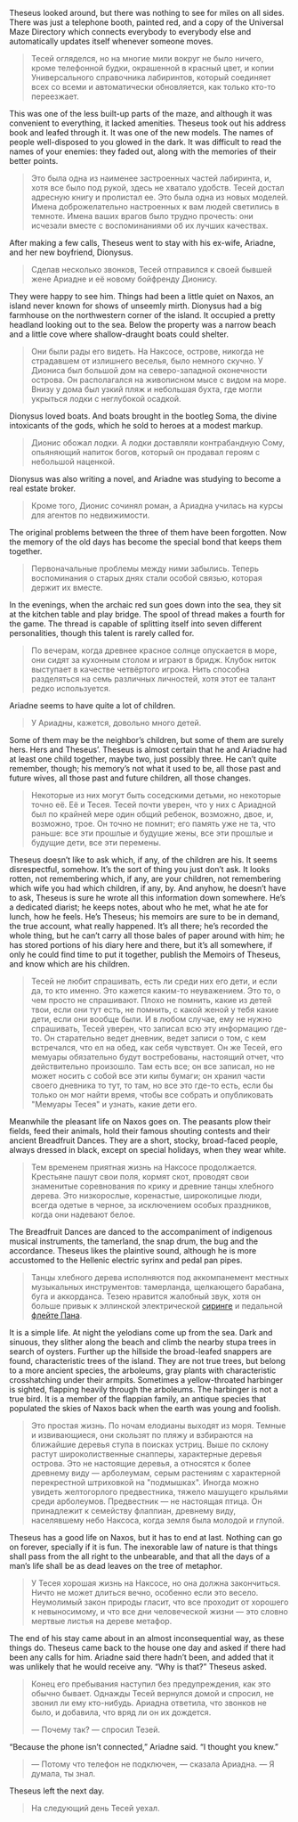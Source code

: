 Theseus looked around, but there was nothing to see for miles on all sides. There was just a telephone booth, painted red, and a copy of the Universal Maze Directory which connects everybody to everybody else and automatically updates itself whenever someone moves.

> Тесей огляделся, но на многие мили вокруг не было ничего, кроме телефонной будки, окрашенной в красный цвет, и копии Универсального справочника лабиринтов, который соединяет всех со всеми и автоматически обновляется, как только кто-то переезжает.

This was one of the less built-up parts of the maze, and although it was convenient to everything, it lacked amenities. Theseus took out his address book and leafed through it. It was one of the new models. The names of people well-disposed to you glowed in the dark. It was difficult to read the names of your enemies: they faded out, along with the memories of their better points.

> Это была одна из наименее застроенных частей лабиринта, и, хотя все было под рукой, здесь не хватало удобств. Тесей достал адресную книгу и пролистал ее. Это была одна из новых моделей. Имена доброжелательно настроенных к вам людей светились в темноте. Имена ваших врагов было трудно прочесть: они исчезали вместе с воспоминаниями об их лучших качествах.

After making a few calls, Theseus went to stay with his ex-wife, Ariadne, and her new boyfriend, Dionysus.

> Сделав несколько звонков, Тесей отправился к своей бывшей жене Ариадне и её новому бойфренду Дионису.

They were happy to see him. Things had been a little quiet on Naxos, an island never known for shows of unseemly mirth. Dionysus had a big farmhouse on the northwestern corner of the island. It occupied a pretty headland looking out to the sea. Below the property was a narrow beach and a little cove where shallow-draught boats could shelter.

> Они были рады его видеть. На Наксосе, острове, никогда не страдавшем от излишнего веселья, было немного скучно. У Диониса был большой дом на северо-западной оконечности острова. Он располагался на живописном мысе с видом на море. Внизу у дома был узкий пляж и небольшая бухта, где могли укрыться лодки с неглубокой осадкой.

Dionysus loved boats. And boats brought in the bootleg Soma, the divine intoxicants of the gods, which he sold to heroes at a modest markup.

> Дионис обожал лодки. А лодки доставляли контрабандную Сому, опьяняющий напиток богов, который он продавал героям с небольшой наценкой.

Dionysus was also writing a novel, and Ariadne was studying to become a real estate broker.

> Кроме того, Дионис сочинял роман, а Ариадна училась на курсы для агентов по недвижимости.

The original problems between the three of them have been forgotten. Now the memory of the old days has become the special bond that keeps them together.

> Первоначальные проблемы между ними забылись. Теперь воспоминания о старых днях стали особой связью, которая держит их вместе.

In the evenings, when the archaic red sun goes down into the sea, they sit at the kitchen table and play bridge. The spool of thread makes a fourth for the game. The thread is capable of splitting itself into seven different personalities, though this talent is rarely called for.

> По вечерам, когда древнее красное солнце опускается в море, они сидят за кухонным столом и играют в бридж. Клубок ниток выступает в качестве четвёртого игрока. Нить способна разделяться на семь различных личностей, хотя этот ее талант редко используется.

Ariadne seems to have quite a lot of children.

> У Ариадны, кажется, довольно много детей.

Some of them may be the neighbor’s children, but some of them are surely hers. Hers and Theseus’. Theseus is almost certain that he and Ariadne had at least one child together, maybe two, just possibly three. He can’t quite remember, though; his memory’s not what it used to be, all those past and future wives, all those past and future children, all those changes.

> Некоторые из них могут быть соседскими детьми, но некоторые точно её. Её и Тесея. Тесей почти уверен, что у них с Ариадной был по крайней мере один общий ребенок, возможно, двое, и, возможно, трое. Он точно не помнит; его память уже не та, что раньше: все эти прошлые и будущие жены, все эти прошлые и будущие дети, все эти перемены.

Theseus doesn’t like to ask which, if any, of the children are his. It seems disrespectful, somehow. It’s the sort of thing you just don’t ask. It looks rotten, not remembering which, if any, are your children, not remembering which wife you had which children, if any, by. And anyhow, he doesn’t have to ask, Theseus is sure he wrote all this information down somewhere. He’s a dedicated diarist; he keeps notes, about who he met, what he ate for lunch, how he feels. He’s Theseus; his memoirs are sure to be in demand, the true account, what really happened. It’s all there; he’s recorded the whole thing, but he can’t carry all those bales of paper around with him; he has stored portions of his diary here and there, but it’s all somewhere, if only he could find time to put it together, publish the Memoirs of Theseus, and know which are his children.

> Тесей не любит спрашивать, есть ли среди них его дети, и если да, то кто именно. Это кажется каким-то неуважением. Это то, о чем просто не спрашивают. Плохо не помнить, какие из детей твои, если они тут есть, не помнить, с какой женой у тебя какие дети, если они вообще были. И в любом случае, ему не нужно спрашивать, Тесей уверен, что записал всю эту информацию где-то. Он старательно ведет дневник, ведет записи о том, с кем встречался, что ел на обед, как себя чувствует. Он же Тесей, его мемуары обязательно будут востребованы, настоящий отчет, что действительно произошло.  Там есть все; он все записал, но не может носить с собой все эти кипы бумаги; он хранил части своего дневника то тут, то там, но все это где-то есть, если бы только он мог найти время, чтобы все собрать и опубликовать "Мемуары Тесея" и узнать, какие дети его.

Meanwhile the pleasant life on Naxos goes on. The peasants plow their fields, feed their animals, hold their famous shouting contests and their ancient Breadfruit Dances. They are a short, stocky, broad-faced people, always dressed in black, except on special holidays, when they wear white.

> Тем временем приятная жизнь на Наксосе продолжается. Крестьяне пашут свои поля, кормят скот, проводят свои знаменитые соревнования по крику и древние танцы хлебного дерева. Это низкорослые, коренастые, широколицые люди, всегда одетые в черное, за исключением особых праздников, когда они надевают белое.

The Breadfruit Dances are danced to the accompaniment of indigenous musical instruments, the tamerland, the snap drum, the bug and the accordance. Theseus likes the plaintive sound, although he is more accustomed to the Hellenic electric syrinx and pedal pan pipes.

> Танцы хлебного дерева исполняются под аккомпанемент местных музыкальных инструментов: тамерланда, щелкающего барабана, буга и аккорданса. Тезею нравится жалобный звук, хотя он больше привык к эллинской электрической [сиринге](https://ru.wikipedia.org/wiki/%D0%A1%D0%B8%D1%80%D0%B8%D0%BD%D0%B3%D0%B0?wprov=sfla1) и педальной [флейте Пана](https://ru.wikipedia.org/wiki/%D0%9C%D0%BD%D0%BE%D0%B3%D0%BE%D1%81%D1%82%D0%B2%D0%BE%D0%BB%D1%8C%D0%BD%D0%B0%D1%8F_%D1%84%D0%BB%D0%B5%D0%B9%D1%82%D0%B0?wprov=sfla1).


It is a simple life. At night the yelodians come up from the sea. Dark and sinuous, they slither along the beach and climb the nearby stupa trees in search of oysters. Further up the hillside the broad-leafed snappers are found, characteristic trees of the island. They are not true trees, but belong to a more ancient species, the arboleums, gray plants with characteristic crosshatching under their armpits. Sometimes a yellow-throated harbinger is sighted, flapping heavily through the arboleums. The harbinger is not a true bird. It is a member of the flappian family, an antique species that populated the skies of Naxos back when the earth was young and foolish.

> Это простая жизнь. По ночам елодианы выходят из моря. Темные и извивающиеся, они скользят по пляжу и взбираются на ближайшие деревья ступа в поисках устриц. Выше по склону растут широколиственные снапперы, характерные деревья острова. Это не настоящие деревья, а относятся к более древнему виду — арболеумам, серым растениям с характерной перекрестной штриховкой на "подмышках". Иногда можно увидеть желтогорлого предвестника, тяжело машущего крыльями среди арболеумов. Предвестник — не настоящая птица. Он принадлежит к семейству флаппиан, древнему виду, населявшему небо Наксоса, когда земля была молодой и глупой.

Theseus has a good life on Naxos, but it has to end at last. Nothing can go on forever, specially if it is fun. The inexorable law of nature is that things shall pass from the all right to the unbearable, and that all the days of a man’s life shall be as dead leaves on the tree of metaphor.

> У Тесея хорошая жизнь на Наксосе, но она должна закончиться. Ничто не может длиться вечно, особенно если это весело. Неумолимый закон природы гласит, что все проходит от хорошего к невыносимому, и что все дни человеческой жизни — это словно мертвые листья на дереве метафор.

The end of his stay came about in an almost inconsequential way, as these things do. Theseus came back to the house one day and asked if there had been any calls for him. Ariadne said there hadn’t been, and added that it was unlikely that he would receive any. “Why is that?” Theseus asked.

> Конец его пребывания наступил без предупреждения, как это обычно бывает. Однажды Тесей вернулся домой и спросил, не звонил ли ему кто-нибудь. Ариадна ответила, что звонков не было, и добавила, что вряд ли он их дождется. 
> 
> — Почему так? — спросил Тезей.

“Because the phone isn’t connected,” Ariadne said. “I thought you knew.”

> — Потому что телефон не подключен, — сказала Ариадна. — Я думала, ты знал.

Theseus left the next day.

> На следующий день Тесей уехал.